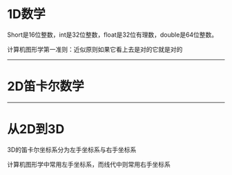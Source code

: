 # 1D数学
Short是16位整数，int是32位整数，float是32位有理数，double是64位整数。

计算机图形学第一准则：近似原则如果它看上去是对的它就是对的
___
# 2D笛卡尔数学
---
# 从2D到3D
3D的笛卡尔坐标系分为左手坐标系与右手坐标系

计算机图形学中常用左手坐标系，而线代中则常用右手坐标系